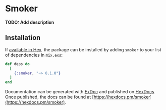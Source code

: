 # Smoker

**TODO: Add description**

## Installation

If [available in Hex](https://hex.pm/docs/publish), the package can be installed
by adding `smoker` to your list of dependencies in `mix.exs`:

```elixir
def deps do
  [
    {:smoker, "~> 0.1.0"}
  ]
end
```

Documentation can be generated with [ExDoc](https://github.com/elixir-lang/ex_doc)
and published on [HexDocs](https://hexdocs.pm). Once published, the docs can
be found at [https://hexdocs.pm/smoker](https://hexdocs.pm/smoker).

